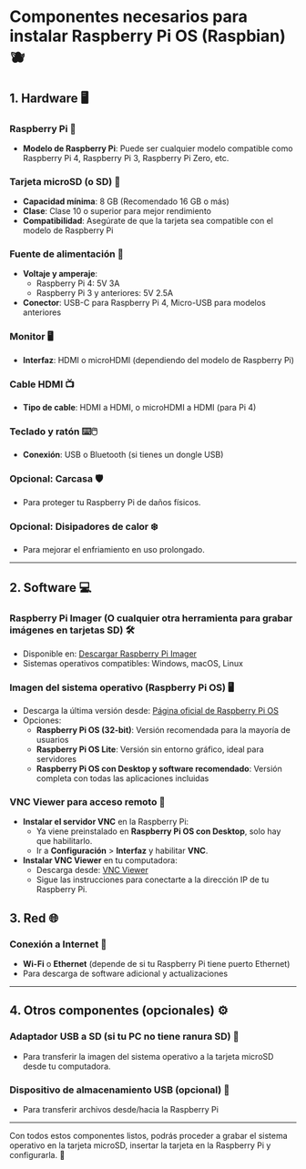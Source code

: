 # Componentes necesarios para instalar Raspberry Pi OS (Raspbian)🫐

## 1. Hardware 🖥️

### Raspberry Pi 🥧

- **Modelo de Raspberry Pi**: Puede ser cualquier modelo compatible como Raspberry Pi 4, Raspberry Pi 3, Raspberry Pi Zero, etc.

### Tarjeta microSD (o SD) 💾

- **Capacidad mínima**: 8 GB (Recomendado 16 GB o más)
- **Clase**: Clase 10 o superior para mejor rendimiento
- **Compatibilidad**: Asegúrate de que la tarjeta sea compatible con el modelo de Raspberry Pi

### Fuente de alimentación 🔌

- **Voltaje y amperaje**:
  - Raspberry Pi 4: 5V 3A
  - Raspberry Pi 3 y anteriores: 5V 2.5A
- **Conector**: USB-C para Raspberry Pi 4, Micro-USB para modelos anteriores

### Monitor 🖥️

- **Interfaz**: HDMI o microHDMI (dependiendo del modelo de Raspberry Pi)

### Cable HDMI 📺

- **Tipo de cable**: HDMI a HDMI, o microHDMI a HDMI (para Pi 4)

### Teclado y ratón ⌨️🖱️

- **Conexión**: USB o Bluetooth (si tienes un dongle USB)

### Opcional: Carcasa 🛡️

- Para proteger tu Raspberry Pi de daños físicos.

### Opcional: Disipadores de calor ❄️

- Para mejorar el enfriamiento en uso prolongado.

---

## 2. Software 💻

### Raspberry Pi Imager (O cualquier otra herramienta para grabar imágenes en tarjetas SD) 🛠️

- Disponible en: [Descargar Raspberry Pi Imager](https://www.raspberrypi.org/software/)
- Sistemas operativos compatibles: Windows, macOS, Linux

### Imagen del sistema operativo (Raspberry Pi OS) 🖥️

- Descarga la última versión desde: [Página oficial de Raspberry Pi OS](https://www.raspberrypi.org/software/operating-systems/)
- Opciones:
  - **Raspberry Pi OS (32-bit)**: Versión recomendada para la mayoría de usuarios
  - **Raspberry Pi OS Lite**: Versión sin entorno gráfico, ideal para servidores
  - **Raspberry Pi OS con Desktop y software recomendado**: Versión completa con todas las aplicaciones incluidas

### VNC Viewer para acceso remoto 🔗

- **Instalar el servidor VNC** en la Raspberry Pi:
  - Ya viene preinstalado en **Raspberry Pi OS con Desktop**, solo hay que habilitarlo.
  - Ir a **Configuración** > **Interfaz** y habilitar **VNC**.
- **Instalar VNC Viewer** en tu computadora:
  - Descarga desde: [VNC Viewer](https://www.realvnc.com/en/connect/download/viewer/)
  - Sigue las instrucciones para conectarte a la dirección IP de tu Raspberry Pi.

## 3. Red 🌐

### Conexión a Internet 📶

- **Wi-Fi** o **Ethernet** (depende de si tu Raspberry Pi tiene puerto Ethernet)
- Para descarga de software adicional y actualizaciones

---

## 4. Otros componentes (opcionales) ⚙️

### Adaptador USB a SD (si tu PC no tiene ranura SD) 🔄

- Para transferir la imagen del sistema operativo a la tarjeta microSD desde tu computadora.

### Dispositivo de almacenamiento USB (opcional) 💽

- Para transferir archivos desde/hacia la Raspberry Pi

---

Con todos estos componentes listos, podrás proceder a grabar el sistema operativo en la tarjeta microSD, insertar la tarjeta en la Raspberry Pi y configurarla. 🚀
